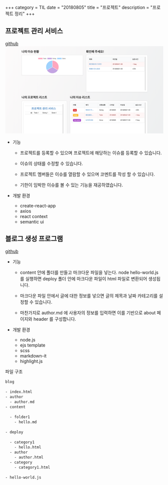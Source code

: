 +++
category = TIL
date = "20180805"
title = "프로젝트"
description = "프로젝트 정리"
+++

## 프로젝트 관리 서비스

[github](https://github.com/bohyeon-n/final-project)
![](/img/project-manager.png)

- 기능

  - 프로젝트를 등록할 수 있으며 프로젝트에 해당하는 이슈를 등록할 수 있습니다.

  - 이슈의 상태를 수정할 수 있습니다.

  - 프로젝트 멤버들은 이슈를 열람할 수 있으며 코멘트를 작성 할 수 있습니다.

  - 기한이 임박한 이슈를 볼 수 있는 기능을 재공하였습니다.

- 개발 환경

  - create-react-app
  - axios
  - react context
  - semantic ui

## 블로그 생성 프로그램

[github](https://github.com/bohyeon-n/bohyeon-n.github.io)

- 기능

  - content 안에 폴더를 만들고 마크다운 파일을 넣는다. node hello-world.js 를 실행하면 deploy 폴더 안에 마크다운 파일이 html 파일로 변환되어 생성됩니다.

  - 마크다운 파일 안에서 글에 대한 정보를 넣으면 글의 제목과 날짜 카테고리를 설정할 수 있습니다.

  - 마찬가지로 author.md 에 사용자의 정보를 입력하면 이를 기반으로 about 페이지와 header 를 구성합니다.

- 개발 환경

  - node.js
  - ejs template
  - scss
  - markdown-it
  - highlight.js

파일 구조

```
blog

- index.html
- author
  - author.md
- content

  - folder1
    - hello.md

- deploy

  - category1
    - hello.html
  - author
    - author.html
  - category
    - category1.html

- hello-world.js
```
